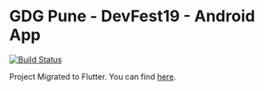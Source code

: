 # GDG Pune - DevFest19 - Android App
[![Build Status](https://travis-ci.org/PatilShreyas/GDGPune-DevFest19-Android.svg?branch=master)](https://travis-ci.org/PatilShreyas/GDGPune-DevFest19-Android)

Project Migrated to Flutter. You can find [here](https://github.com/gdgpunegit/GDG-Pune-DevFest-App).
